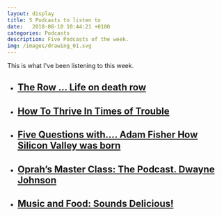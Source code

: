 ```yaml
---
layout: display
title: 5 Podcasts to listen to
date:   2018-08-10 10:44:21 +0100
categories: Podcasts
description: Five Podcasts of the week.
img: /images/drawing_01.svg
---
```


This is what I've been listening to this week.


<ul>
    <li>
        <a href="https://pca.st/8lb6" target="_blank"><h2>The Row ... Life on death row</h2>
        </a>
    </li>
    <li>
        <a href="https://pca.st/Cn54" target="_blank"><h2>How To Thrive In Times of Trouble</h2>
        </a>
    </li>
    <li>
        <a href="https://pca.st/f16q" target="_blank"><h2>Five Questions with.... Adam Fisher How Silicon Valley was born</h2>
        </a>
    </li>
    <li>
        <a href="https://pca.st/IaEH" target="_blank"><h2>Oprah’s Master Class: The Podcast. Dwayne Johnson</h2>
        </a>
    </li>
    <li>
        <a href="https://pca.st/A3Nq" target="_blank"><h2>Music and Food: Sounds Delicious!</h2>
        </a>
    </li>
</ul>